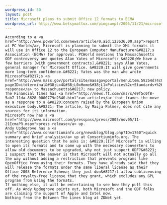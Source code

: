 ```yaml
--- 
wordpress_id: 30
layout: post
title: Microsoft plans to submit Office 12 formats to ECMA
wordpress_url: http://www.betsymattox.com/pingswept/2005/11/21/microsoft-plans-to-submit-office-12-formats-to-ecma/
---
```

	According to a <a href="http://www.pcworld.com/news/article/0,aid,123636,00.asp">report at PC World</a>, Microsoft is planning to submit the XML formats it will use in Office 12 to the European Computer Manufacturer&#8217;s Association (ECMA) for approval. PCWorld mentions tha Massachusetts ODF controversy and quotes Alan Yates of Microsoft: &#8220;We have a few barriers [with government contracts],&#8221; says Alan Yates, general manager for Microsoft Office. &#8220;It will give governments more long-term confidence.&#8221; Yates was the man who wrote Microsoft&#8217;s <a href="http://www.mass.gov/portal/site/massgovportal/menuitem.59254d74c0e831c14db4a11030468a0c/?pageID=itdterminal&#38;L=4&#38;L0=Home&#38;L1=Policies%2c+Standards+%26+Legal&#38;L2=Open+Standards&#38;L3=Open+Formats&#38;sid=Aitd&#38;b=terminalcontent&#38;f=policies_standards_etrm_35_responses_microsoft&#38;csid=Aitd">initial response</a> to Massachusetts&#8217; new policy.
	The Financial Times has <a href="http://news.ft.com/cms/s/e9f5c0f8-5ab7-11da-8628-0000779e2340.html">an article</a> that frames the move as a response to a &#8220;concern raised by the European Union executive body.&#8221; The article, by Maija Palmer, does not cite any sources for its information.
	Microsoft now has a <a href="http://www.microsoft.com/presspass/press/2005/nov05/11-21EcmaPR.mspx">press release</a> up.
	Andy Updegrove has a <a href="http://www.consortiuminfo.org/newsblog/blog.php?ID=1760">quick summary and brief analysis</a> up at Consortiuminfo.org. The interesting question that he asks is: &#8220;[I]f Microsoft is willing to open its formats and to come up with the necessary converters to allow old documents to be upgraded, why not just support ODF?&#8221;
	I suspect that the answer is that Microsoft will not actually go all the way without adding a restriction that prevents programs like OpenOffice from using their formats. They have already said that they will release the formats under the same liberal license as their Office 2003 Reference Schema; they just don&#8217;t allow sublicensing of the royalty-free license that they grant, which excludes any GPL program from using the formats.
	If nothing else, it will be entertaining to see how they pull this off. As Andy Updegrove points out, both Microsoft and the ODF folks are claiming the support of Apple and Intel now.
	Nothing from the Between The Lines blog at ZDNet yet.

